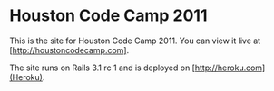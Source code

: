 # Houston Code Camp 2011

This is the site for Houston Code Camp 2011.  You can view it live at [http://houstoncodecamp.com].

The site runs on Rails 3.1 rc 1 and is deployed on [http://heroku.com](Heroku).
